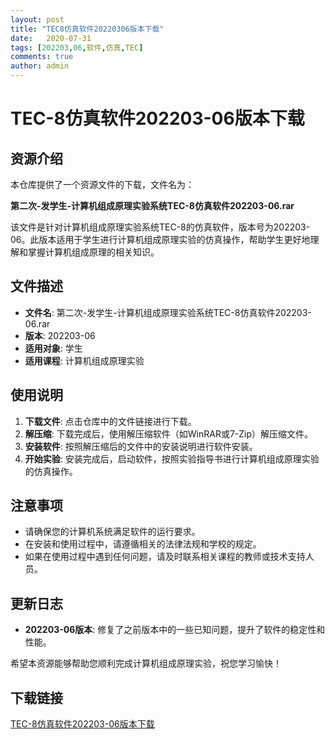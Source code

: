 ```yaml
---
layout: post
title: "TEC8仿真软件20220306版本下载"
date:   2020-07-31
tags: [202203,06,软件,仿真,TEC]
comments: true
author: admin
---
```

# TEC-8仿真软件202203-06版本下载

## 资源介绍

本仓库提供了一个资源文件的下载，文件名为：

**第二次-发学生-计算机组成原理实验系统TEC-8仿真软件202203-06.rar**

该文件是针对计算机组成原理实验系统TEC-8的仿真软件，版本号为202203-06。此版本适用于学生进行计算机组成原理实验的仿真操作，帮助学生更好地理解和掌握计算机组成原理的相关知识。

## 文件描述

- **文件名**: 第二次-发学生-计算机组成原理实验系统TEC-8仿真软件202203-06.rar
- **版本**: 202203-06
- **适用对象**: 学生
- **适用课程**: 计算机组成原理实验

## 使用说明

1. **下载文件**: 点击仓库中的文件链接进行下载。
2. **解压缩**: 下载完成后，使用解压缩软件（如WinRAR或7-Zip）解压缩文件。
3. **安装软件**: 按照解压缩后的文件中的安装说明进行软件安装。
4. **开始实验**: 安装完成后，启动软件，按照实验指导书进行计算机组成原理实验的仿真操作。

## 注意事项

- 请确保您的计算机系统满足软件的运行要求。
- 在安装和使用过程中，请遵循相关的法律法规和学校的规定。
- 如果在使用过程中遇到任何问题，请及时联系相关课程的教师或技术支持人员。

## 更新日志

- **202203-06版本**: 修复了之前版本中的一些已知问题，提升了软件的稳定性和性能。

希望本资源能够帮助您顺利完成计算机组成原理实验，祝您学习愉快！

## 下载链接

[TEC-8仿真软件202203-06版本下载](https://pan.quark.cn/s/0b6365907ca2)